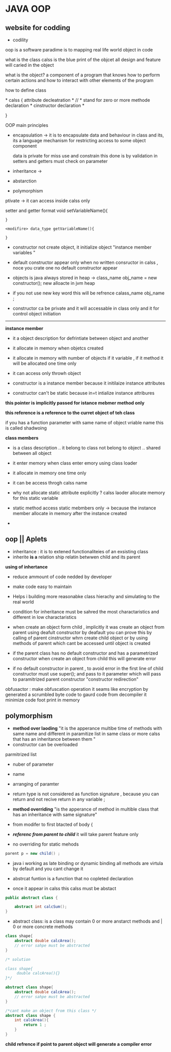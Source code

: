 # JAVA OOP 
##  website for codding 
- codility 

oop is a software paradime is to mapping real life world  object in code

what is the class 
calss is the blue print of the objcet all design and feature will caried in the object 


what is the object? 
a component of a program that knows how to perform certain actions and how to interact with other elements of the program

how to define class 

<access modifier> * calss <name>{
 attribute decleatration * // * stand for zero or more 
 methode declaration *
 cinstructor declaration *

}

OOP main principles 

- encapsulation -> it is to encapsulate data and behaviour in class and its, its a language mechanism for restricting access to 
    some object component 
    
     data is private for miss use and constrain  this done is by validation in setters and getters must check on parameter 

- inheritance  -> 
- abstarction 
- polymorphism 

ptivate -> it can access inside calss only 

setter and getter format 
   <modifire> void setVariableName(){

    }

    <modifire> data_type getVariableName(){

    }

- constructor not create  object, it initialize object "instance member variables "

- default constructor appear only when no written consructor in calss , noce you crate one no default constructor appear 

- objects is java always stored in heap -> class_name obj_name = new constructor(); new alloacte in jvm heap 

- if you not use new key word this will be refrence calass_name  obj_name ;

- constructor ca be private and it will accessable in class only and it for control object initiation 

---------------------------------------------------------------------------------------------------------------
**instance member**
- it a object description for defrintiate between object and another
- it allocate in memory when objetcs created 
- it allocate in memory with number of objects if it variable , if it method it will be allocated one time only 
- it can access only throwh object 

- constructor  is a instance member because it initilaize instance attributes 
- constructor can't be static because in=t intialize instance attribures 

**this pointer is implicitly  passed for istance mebmer method  only** 

**this reference is a reference to the curret object of teh class** 

if you has a function parameter with same name of object vriable name this is called shadwoing 

**class members**
- is a class description .. it belong to class not belong to object .. shared between all object
- it enter memory when class enter emory using class loader 
- it allocate in memory one time only 
- it can be access throgh calss name 

- why not allocate static attribute explicitly ? 
    calss laoder allocate memory for this static variable  

- static method access static mebmbers only -> because the instance member allocate in memory after the instance created 
-  

## oop || Aplets 

- inheritance : it is to extened functionaliteies of an exsisting class 
- inherite **is a** relation ship relatin betwwen child and its parent 

**using of inhertance**
- reduce ammount of code nedded by developer 
- make code easy to maintain 
- Helps i building more reasonabke class hierachy and simulating to the real world 

- condition for inheritance must be sahred the most charactaristics and different in low charactaristics 

- when create an object form child , implicitly it was create an object from  parent using deafult constructor by deafault 
    you can prove this by calling of parent cinstructor whrn create child object 
    or by using methods of parent which cant be accessed until object is created 

- if the parent class has no default constructor and has a parametrized constructor when create an object from child this will      generate error  

- if no default constructor in parent , to avoid error in the first line of child constructor must use super(); and pass to it parameter which will pass to paramitrized parent constructor "constructor redirection"


obfusactor : make obfuscation operation  it seams like encryption by generated a scrumbled byte code to gaurd code from decompiler 
             it minimize code foot print in memory 

## polymorphism 

- **method over laoding** "it is the apperance multibe time of methods with same name and different in paramitize list in same class or more calss that has an inheritance between them "
- constructor can be overloaded 

parmitrized list 
- nuber of parameter 
- name 
- arranging of paramter 

- return type is not considered as function signature , because you can return and not recive return in any variable ;


- **method overriding** "is the apperance of method in multible class that has an inheritance with same signature" 
- from modifer to first btacted of body { 

- ***referenc from parent to child*** it will take parent feature only 

- no overriding for static mehods 

``` java 
parent p = new child() ; 

```
- java i working as late binding or dynamic binding all methods are virtula by default and you cant change it 

- abstrcat funtion is a function that no copleted declaration 
- once it appear in calss this calss must be abstact

``` java 
public abstract class {

    abstract int calcSum(); 
}
``` 
- abstract class: is a class may contain 0 or more anstarct methods and | 0 or more concrete methods 

```java 
class shape{
    abstract double calcArea(); 
    // error sahpe must be abstracted 
}

/* solution 

class shape{
     double calcArea(){} 
}*/

abstract class shape{
    abstract double calcArea(); 
    // error sahpe must be abstracted 
}

/*cant make an object from this class */
abstract class shape {
    int calcArea(){
        return 1 ; 
    }
}

``` 

**child refrence if point to parent object will generate a compiler error**
